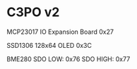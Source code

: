 # C3PO v2

MCP23017 IO Expansion Board
0x27


SSD1306 128x64 OLED
0x3C

BME280
SDO LOW: 0x76
SDO HIGH: 0x77


